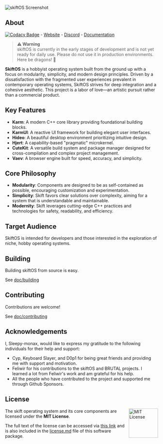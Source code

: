 ![skiftOS Screenshot](doc/assets/bento.png)

## About

[![Codacy Badge](https://app.codacy.com/project/badge/Grade/3ad24f7f90be4c969de7444377906c1c)](https://app.codacy.com/gh/skift-org/skift/dashboard?utm_source=gh&utm_medium=referral&utm_content=&utm_campaign=Badge_grade) -
<a href="https://skiftos.org/">Website</a> -
<a href="https://discord.skiftos.org">Discord</a> -
<a href="https://docs.skiftos.org">Documentation</a>

> **⚠ Warning**<br> skiftOS is currently in the early stages of development and is not yet ready for daily use. Please do not use it in production environments. Here be dragons! 🐉

**SkiftOS** is a hobbyist operating system built from the ground up with a focus on modularity, simplicity, and modern design principles.  Driven by a dissatisfaction with the fragmented user experiences prevalent in contemporary operating systems, SkiftOS strives for deep integration and a cohesive aesthetic. This project is a labor of love—an artistic pursuit rather than a commercial product.


## Key Features

- **Karm**: A modern C++ core library providing foundational building blocks.
- **KarmUI**: A reactive UI framework for building elegant user interfaces.
- **Hideo**: A beautiful desktop environment prioritizing intuitive design.
- **Hjert**: A capability-based "pragmatic" microkernel.
- **CuteKit**: A versatile build system and package manager designed for cross-compilation and complex project management.
- **Vaev**: A browser engine built for speed, accuracy, and simplicity.

## Core Philosophy

- **Modularity**: Components are designed to be as self-contained as possible, encouraging customization and experimentation.
- **Simplicity**: Skift favors clear solutions over complexity, aiming for a system that is understandable and maintainable.
- **Modernity**: Skift leverages cutting-edge C++ practices and technologies for safety, readability, and efficiency.

## Target Audience

SkiftOS is intended for developers and those interested in the exploration of niche, hobby operating systems.

## Building

Building skiftOS from source is easy.

See [doc/building](https://docs.skiftos.org/building.html)

## Contributing

Contributions are welcome!

See [doc/contributing](https://docs.skiftos.org/contributing.html)

## Acknowledgements

I, Sleepy-monax, would like to express my gratitude to the following individuals for their help and support:

- Cyp, Keyboard Slayer, and D0p1 for being great friends and providing me with support and motivation.
- Feliwir for his contributions to the skiftOS and BRUTAL projects. I learned a lot from Feliwir's work and am grateful for his help.
- All the people who have contributed to the project and supported me through Github Sponsors.

## License

<a href="https://opensource.org/licenses/MIT">
  <img align="right" height="96" alt="MIT License" src="https://branding.cute.engineering/licenses/mit.svg" />
</a>

The skift operating system and its core components are licensed under the **MIT License**.

The full text of the license can be accessed via [this link](https://opensource.org/licenses/MIT) and is also included in the [license.md](license.md) file of this software package.
